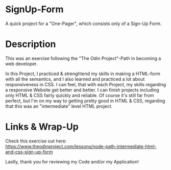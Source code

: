 # SignUp-Form
A quick project for a "One-Pager", which consists only of a Sign-Up Form.

# Description
This was an exercise following the "The Odin Project"-Path in becoming a web developer.

In this Project, I practiced & strenghtend my skills in making a HTML-form with all the semantics, and I also learned and practiced a lot about responsiveness in CSS. I can feel, that with each Project, my skills regarding a responsive Website get better and better. I can finish projects including only HTML & CSS fairly quickly and reliable. Of course it's still far from perfect, but I'm on my way to getting pretty good in HTML & CSS, regarding that this was an "intermediate" level HTML project.

# Links & Wrap-Up
Check this exercise out here: https://www.theodinproject.com/lessons/node-path-intermediate-html-and-css-sign-up-form

Lastly, thank you for reviewing my Code and/or my Application!
